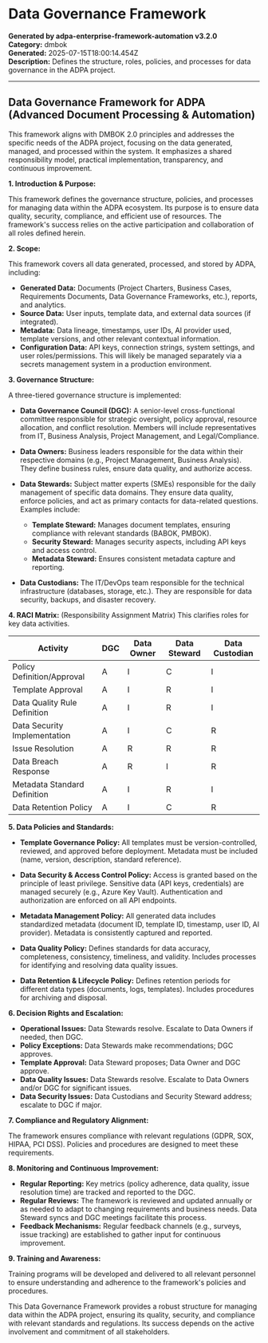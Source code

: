 # Data Governance Framework

**Generated by adpa-enterprise-framework-automation v3.2.0**  
**Category:** dmbok  
**Generated:** 2025-07-15T18:00:14.454Z  
**Description:** Defines the structure, roles, policies, and processes for data governance in the ADPA project.

---

## Data Governance Framework for ADPA (Advanced Document Processing & Automation)

This framework aligns with DMBOK 2.0 principles and addresses the specific needs of the ADPA project, focusing on the data generated, managed, and processed within the system.  It emphasizes a shared responsibility model, practical implementation, transparency, and continuous improvement.


**1. Introduction & Purpose:**

This framework defines the governance structure, policies, and processes for managing data within the ADPA ecosystem.  Its purpose is to ensure data quality, security, compliance, and efficient use of resources.  The framework's success relies on the active participation and collaboration of all roles defined herein.

**2. Scope:**

This framework covers all data generated, processed, and stored by ADPA, including:

* **Generated Data:** Documents (Project Charters, Business Cases, Requirements Documents, Data Governance Frameworks, etc.), reports, and analytics.
* **Source Data:** User inputs,  template data, and external data sources (if integrated).
* **Metadata:** Data lineage, timestamps, user IDs, AI provider used, template versions, and other relevant contextual information.
* **Configuration Data:** API keys, connection strings, system settings, and user roles/permissions.  This will likely be managed separately via a secrets management system in a production environment.


**3. Governance Structure:**

A three-tiered governance structure is implemented:

* **Data Governance Council (DGC):**  A senior-level cross-functional committee responsible for strategic oversight, policy approval, resource allocation, and conflict resolution.  Members will include representatives from IT, Business Analysis, Project Management, and Legal/Compliance.

* **Data Owners:** Business leaders responsible for the data within their respective domains (e.g., Project Management, Business Analysis). They define business rules, ensure data quality, and authorize access.

* **Data Stewards:** Subject matter experts (SMEs) responsible for the daily management of specific data domains. They ensure data quality, enforce policies, and act as primary contacts for data-related questions.  Examples include:
    * **Template Steward:** Manages document templates, ensuring compliance with relevant standards (BABOK, PMBOK).
    * **Security Steward:** Manages security aspects, including API keys and access control.
    * **Metadata Steward:** Ensures consistent metadata capture and reporting.

* **Data Custodians:** The IT/DevOps team responsible for the technical infrastructure (databases, storage, etc.).  They are responsible for data security, backups, and disaster recovery.


**4. RACI Matrix:** (Responsibility Assignment Matrix)  This clarifies roles for key data activities.

| Activity                     | DGC             | Data Owner      | Data Steward    | Data Custodian |
|------------------------------|-----------------|-----------------|-----------------|-----------------|
| Policy Definition/Approval   | A                | I                | C                | I                |
| Template Approval             | A                | I                | R                | I                |
| Data Quality Rule Definition | A                | I                | R                | I                |
| Data Security Implementation | A                | I                | C                | R                |
| Issue Resolution             | A                | R                | R                | R                |
| Data Breach Response         | A                | R                | I                | R                |
| Metadata Standard Definition | A                | I                | R                | I                |
| Data Retention Policy        | A                | I                | C                | R                |


**5. Data Policies and Standards:**

* **Template Governance Policy:** All templates must be version-controlled, reviewed, and approved before deployment.  Metadata must be included (name, version, description, standard reference).

* **Data Security & Access Control Policy:**  Access is granted based on the principle of least privilege.  Sensitive data (API keys, credentials) are managed securely (e.g., Azure Key Vault). Authentication and authorization are enforced on all API endpoints.

* **Metadata Management Policy:**  All generated data includes standardized metadata (document ID, template ID, timestamp, user ID, AI provider).  Metadata is consistently captured and reported.

* **Data Quality Policy:** Defines standards for data accuracy, completeness, consistency, timeliness, and validity.  Includes processes for identifying and resolving data quality issues.

* **Data Retention & Lifecycle Policy:** Defines retention periods for different data types (documents, logs, templates).  Includes procedures for archiving and disposal.


**6. Decision Rights and Escalation:**

* **Operational Issues:** Data Stewards resolve. Escalate to Data Owners if needed, then DGC.
* **Policy Exceptions:** Data Stewards make recommendations; DGC approves.
* **Template Approval:** Data Steward proposes; Data Owner and DGC approve.
* **Data Quality Issues:** Data Stewards resolve. Escalate to Data Owners and/or DGC for significant issues.
* **Data Security Issues:** Data Custodians and Security Steward address; escalate to DGC if major.


**7. Compliance and Regulatory Alignment:**

The framework ensures compliance with relevant regulations (GDPR, SOX, HIPAA, PCI DSS).  Policies and procedures are designed to meet these requirements.


**8. Monitoring and Continuous Improvement:**

* **Regular Reporting:** Key metrics (policy adherence, data quality, issue resolution time) are tracked and reported to the DGC.
* **Regular Reviews:** The framework is reviewed and updated annually or as needed to adapt to changing requirements and business needs.  Data Steward syncs and DGC meetings facilitate this process.
* **Feedback Mechanisms:**  Regular feedback channels (e.g., surveys, issue tracking) are established to gather input for continuous improvement.


**9.  Training and Awareness:**

Training programs will be developed and delivered to all relevant personnel to ensure understanding and adherence to the framework's policies and procedures.

This Data Governance Framework provides a robust structure for managing data within the ADPA project, ensuring its quality, security, and compliance with relevant standards and regulations.  Its success depends on the active involvement and commitment of all stakeholders.

